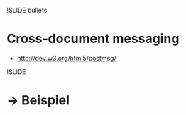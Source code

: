 !SLIDE bullets
# Cross-document messaging
* <http://dev.w3.org/html5/postmsg/>

!SLIDE
# → Beispiel
